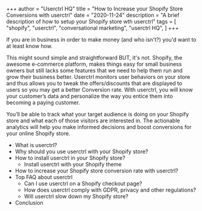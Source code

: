 +++
author = "Userctrl HQ"
title = "How to Increase your Shopify Store Conversions with userctrl"
date = "2020-11-24"
description = "A brief description of how to setup your Shopify store wth userctrl"
tags = [
    "shopify",
    "userctrl",
    "conversational marketing",
    "userctrl HQ",
]
+++

If you are in business in order to make money (and who isn't?) you'd want to at least know how. 

This might sound simple and straightforward BUT, it's not. Shopify, the awesome e-commerce platform, makes things easy for small business owners but still lacks some features that we need to help them run and grow their business better. Userctrl monitors user behaviors on your store and thus allows you to tweak the offers/discounts that are displayed to users so you may get a better Conversion rate.
With userctrl, you will know your customer’s data and personalize the way you entice them into becoming a paying customer. 

You’ll be able to track what your target audience is doing on your Shopify store and what each of those visitors are interested in. The actionable analytics will help you make informed decisions and boost conversions for your online Shopify store.


* What is userctrl?
* Why should you use userctrl with your Shopify store?
* How to install userctrl in your Shopify store?
    * Install userctrl with your Shopify theme
* How to increase your Shopify store conversion rate with userctrl?
* Top FAQ about userctrl
    * Can I use userctrl on a Shopify checkout page?
    * How does userctrl comply with GDPR, privacy and other regulations?
    * Will userctrl slow down my Shopify store?
* Conclusion

